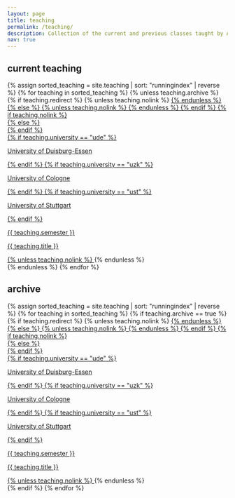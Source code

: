 ```yaml
---
layout: page
title: teaching
permalink: /teaching/
description: Collection of the current and previous classes taught by Alexander Heinlein.
nav: true
---
```


<h2>current teaching</h2>
<div class="teaching grid">
  {% assign sorted_teaching = site.teaching | sort: "runningindex" | reverse %}
  {% for teaching in sorted_teaching %}
    {% unless teaching.archive %}
    <div class="grid-item">
      {% if teaching.redirect %}
        {% unless teaching.nolink %}
         <a href="{{ teaching.redirect }}" target="_blank">
        {% endunless %}
      {% else %}
        {% unless teaching.nolink %}
          <a href="{{ teaching.url | relative_url }}">
        {% endunless %}
      {% endif %}
        {% if teaching.nolink %}
          <div class="card">
        {% else %}
          <div class="card hoverable">
        {% endif %}  
          <div class="row no-gutters">
            <div class="col-md-4">          
              <div class="card-header {{ teaching.university }}">
                {% if teaching.university == "ude" %}
                  <p class="card-text">University of Duisburg-Essen</p>
                {% endif %}
                {% if teaching.university == "uzk" %}
                  <p class="card-text">University of Cologne</p>
                {% endif %}
                {% if teaching.university == "ust" %}
                  <p class="card-text">University of Stuttgart</p>
                {% endif %}          
                <p class="card-text">{{ teaching.semester }}</p>
              </div>
            </div>
            <div class="col-md-8">
              <div class="card-body">
                <p class="card-title">{{ teaching.title }}</p>
                <!-- <p class="card-text">{{ teaching.description }}</p>               -->
              </div>
            </div>
          </div>
        </div>
      {% unless teaching.nolink %}
        </a>
      {% endunless %}
    </div>
    {% endunless %}
  {% endfor %}
</div>

<h2>archive</h2>
<div class="teaching grid">
  {% assign sorted_teaching = site.teaching | sort: "runningindex" | reverse %}
  {% for teaching in sorted_teaching %}
    {% if teaching.archive == true %}
    <div class="grid-item">
      {% if teaching.redirect %}
        {% unless teaching.nolink %}
          <a href="{{ teaching.redirect }}" target="_blank">
        {% endunless %}
      {% else %}
        {% unless teaching.nolink %}
          <a href="{{ teaching.url | relative_url }}">
        {% endunless %}
      {% endif %}
        {% if teaching.nolink %}
          <div class="card">
        {% else %}
          <div class="card hoverable">
        {% endif %}        
          <div class="row no-gutters">
            <div class="col-md-4">          
              <div class="card-header {{ teaching.university }}">
                {% if teaching.university == "ude" %}
                  <p class="card-text">University of Duisburg-Essen</p>
                {% endif %}
                {% if teaching.university == "uzk" %}
                  <p class="card-text">University of Cologne</p>
                {% endif %}
                {% if teaching.university == "ust" %}
                  <p class="card-text">University of Stuttgart</p>
                {% endif %}              
                <p class="card-text">{{ teaching.semester }}</p>
              </div>
            </div>
            <div class="col-md-8">
              <div class="card-body">
                <p class="card-title">{{ teaching.title }}</p>
                <!-- <p class="card-text">{{ teaching.description }}</p>               -->
              </div>
            </div>
          </div>
        </div>
      {% unless teaching.nolink %}
        </a>
      {% endunless %}
    </div>
    {% endif %}
  {% endfor %}
</div>
